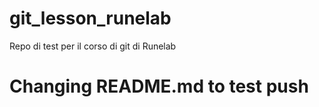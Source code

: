 # git_lesson_runelab
Repo di test per il corso di git di Runelab


# Changing README.md to test push
